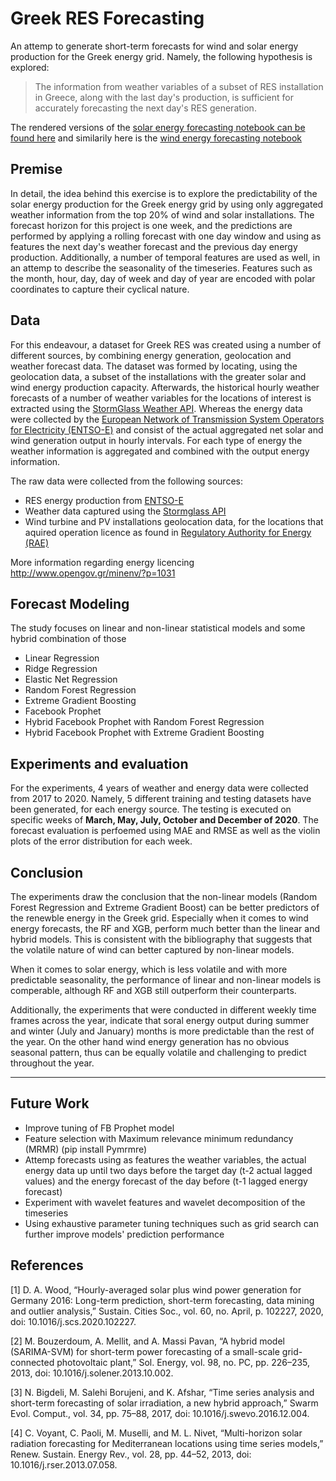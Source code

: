 # Greek RES Forecasting

An attemp to generate short-term forecasts for wind and solar energy production for the Greek energy grid. Namely, the following hypothesis is explored:
> The information from weather variables of a subset of RES installation in Greece, along with the last day's production, is sufficient for accurately forecasting the next day's RES generation.

The rendered versions of the [solar energy forecasting notebook can be found here](https://nbviewer.jupyter.org/github/arvartho/greek-res-forecasting-project/blob/main/RES%20Forecasting%20-%20Solar%20Power%20Forecasting.ipynb) and similarily here is the [wind energy forecasting notebook](https://nbviewer.jupyter.org/github/arvartho/greek-res-forecasting-project/blob/main/RES%20Forecasting%20-%20Wind%20Power%20Forecasting.ipynb)

## Premise
In detail, the idea behind this exercise is to explore the predictability of the solar energy production for the Greek energy grid by using only aggregated weather information from the top 20% of wind and solar installations. The forecast horizon for this project is one week, and the predictions are performed by applying a rolling forecast with one day window and using as features the next day's weather forecast and the previous day energy production. Additionally, a number of temporal features are used as well, in an attemp to describe the seasonality of the timeseries. Features such as the month, hour, day, day of week and day of year are encoded with polar coordinates to capture their cyclical nature.


## Data
For this endeavour, a dataset for Greek RES was created using a number of different sources, by combining energy generation, geolocation and weather forecast data. The dataset was formed by locating, using the geolocation data, a subset of the installations with the greater solar and wind energy production capacity. Afterwards, the historical hourly weather forecasts of a number of weather variables for the locations of interest is extracted using the [StormGlass Weather API](https://docs.stormglass.io/#/weather?id=point-request). Whereas the energy data were collected by the [European Network of Transmission System Operators for Electricity (ENTSO-E)](https://transparency.entsoe.eu/load-domain/r2/totalLoadR2/show) and consist of the actual aggregated net solar and wind generation output in hourly intervals. For each type of energy the weather information is aggregated and combined with the output energy information.

The raw data were collected from the following sources:

* RES energy production from [ENTSO-E](https://transparency.entsoe.eu/load-domain/r2/totalLoadR2/show)
* Weather data captured using the [Stormglass API](https://docs.stormglass.io/#/weather?id=point-request)
* Wind turbine and PV installations geolocation data, for the locations that aquired operation licence as found in [Regulatory Authority for Energy (RAE)](https://geo.rae.gr/)

More information regarding energy licencing http://www.opengov.gr/minenv/?p=1031

## Forecast Modeling
The study focuses on linear and non-linear statistical models and some hybrid combination of those
* Linear Regression
* Ridge Regression
* Elastic Net Regression
* Random Forest Regression
* Extreme Gradient Boosting
* Facebook Prophet
* Hybrid Facebook Prophet with Random Forest Regression
* Hybrid Facebook Prophet with Extreme Gradient Boosting

## Experiments and evaluation
For the experiments, 4 years of weather and energy data were collected from 2017 to 2020. Namely, 5 different training and testing datasets have been generated, for each energy source. The testing is executed on specific weeks of **March, May, July, October and December of 2020**. The forecast evaluation is perfoemed using MAE and RMSE as well as the violin plots of the error distribution for each week.

## Conclusion
The experiments draw the conclusion that the non-linear models (Random Forest Regression and Extreme Gradient Boost) can be better predictors of the renewble energy in the Greek grid. Especially when it comes to wind energy forecasts, the RF and XGB, perform much better than the linear and hybrid models. This is consistent with the bibliography that suggests that the volatile nature of wind can better captured by non-linear models.

When it comes to solar energy, which is less volatile and with more predictable seasonality, the performance of linear and non-linear models is comperable, although RF and XGB still outperform their counterparts. 

Additionally, the experiments that were conducted in different weekly time frames across the year, indicate that soral energy output during summer and winter (July and January) months is more predictable than the rest of the year. On the other hand wind energy generation has no obvious seasonal pattern, thus can be equally volatile and challenging to predict throughout the year.

---

## Future Work
* Improve tuning of FB Prophet model
* Feature selection with Maximum relevance minimum redundancy (MRMR) (pip install Pymrmre)
* Attemp forecasts using as features the weather variables, the actual energy data up until two days before the target day (t-2 actual lagged values) and the energy forecast of the day before (t-1 lagged energy forecast)
* Experiment with wavelet features and wavelet decomposition of the timeseries
* Using exhaustive parameter tuning techniques such as grid search can further improve models' prediction performance

## References
[1] D. A. Wood, “Hourly-averaged solar plus wind power generation for Germany 2016: Long-term prediction, short-term forecasting, data mining and outlier analysis,” Sustain. Cities Soc., vol. 60, no. April, p. 102227, 2020, doi: 10.1016/j.scs.2020.102227.

[2] M. Bouzerdoum, A. Mellit, and A. Massi Pavan, “A hybrid model (SARIMA-SVM) for short-term power forecasting of a small-scale grid-connected photovoltaic plant,” Sol. Energy, vol. 98, no. PC, pp. 226–235, 2013, doi: 10.1016/j.solener.2013.10.002.

[3] N. Bigdeli, M. Salehi Borujeni, and K. Afshar, “Time series analysis and short-term forecasting of solar irradiation, a new hybrid approach,” Swarm Evol. Comput., vol. 34, pp. 75–88, 2017, doi: 10.1016/j.swevo.2016.12.004.

[4] C. Voyant, C. Paoli, M. Muselli, and M. L. Nivet, “Multi-horizon solar radiation forecasting for Mediterranean locations using time series models,” Renew. Sustain. Energy Rev., vol. 28, pp. 44–52, 2013, doi: 10.1016/j.rser.2013.07.058.
